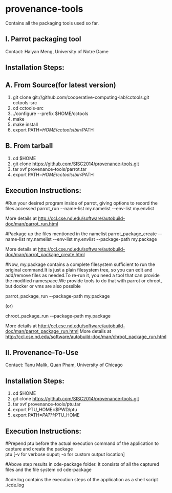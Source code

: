 provenance-tools
================

Contains all the packaging tools used so far.

I. Parrot packaging tool
------------------------
Contact: Haiyan Meng, University of Notre Dame

Installation Steps:
-------------------
A. From Source(for latest version)
--------------
1. git clone git://github.com/cooperative-computing-lab/cctools.git cctools-src	
2. cd cctools-src	
3. ./configure --prefix $HOME/cctools	
4. make	
5. make install	
6. export PATH=$HOME/cctools/bin:$PATH

B. From tarball
---------------
1. cd $HOME
2. git clone https://github.com/SISC2014/provenance-tools.git
3. tar xvf provenance-tools/parrot.tar
4. export PATH=$HOME/cctools/bin:$PATH

Execution Instructions:
-----------------------
#Run your desired program inside of parrot, giving options to record the files accessed	
parrot_run --name-list my.namelist --env-list my.envlist <execution-command>

More details at http://ccl.cse.nd.edu/software/autobuild-doc/man/parrot_run.html
	
#Package up the files mentioned in the namelist	
parrot_package_create --name-list my.namelist --env-list my.envlist --package-path my.package

More details at http://ccl.cse.nd.edu/software/autobuild-doc/man/parrot_package_create.html
	
#Now, my.package contains a complete filesystem sufficient to run the original command.It is just a plain filesystem tree, so you can edit and add/remove files as needed.To re-run it, you need a tool that can provide the modified namespace.We provide tools to do that with parrot or chroot, but docker or vms are also possible

parrot_package_run --package-path my.package <execution-command>	
   
(or)
   
chroot_package_run --package-path my.package <execution-command>

More details at http://ccl.cse.nd.edu/software/autobuild-doc/man/parrot_package_run.html
More details at http://ccl.cse.nd.edu/software/autobuild-doc/man/chroot_package_run.html


II. Provenance-To-Use
---------------------
Contact: Tanu Malik, Quan Pham, University of Chicago

Installation Steps:
-------------------
1. cd $HOME
2. git clone https://github.com/SISC2014/provenance-tools.git
3. tar xvf provenance-tools/ptu.tar
4. export PTU_HOME=$PWD/ptu
5. export PATH=$PATH:$PTU_HOME

Execution Instructions:
-----------------------
#Prepend ptu before the actual execution command of the application to capture and create the package	
ptu <execution-command> [-v for verbose ouput; -o for custom output location]

#Above step results in cde-package folder. It consists of all the captured files and the file system
cd cde-package

#cde.log contains the execution steps of the application as a shell script
./cde.log	
